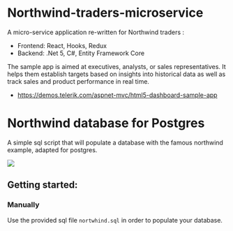 # Northwind-traders-microservice
A micro-service application re-written for Northwind traders :
* Frontend: React, Hooks, Redux 
* Backend: .Net 5, C#, Entity Framework Core

The sample app is aimed at executives, analysts, or sales representatives. It helps them establish targets based on insights into historical data as well as track sales and product performance in real time.
* https://demos.telerik.com/aspnet-mvc/html5-dashboard-sample-app

# Northwind database for Postgres

A simple sql script that will populate a database with the famous northwind example, adapted for postgres.

<img src=database/ER.png />

## Getting started:

### Manually

Use the provided sql file `nortwhind.sql` in order to populate your database.

